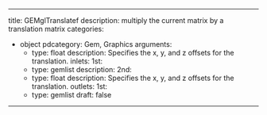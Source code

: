
---
title: GEMglTranslatef
description: multiply the current matrix by a translation matrix
categories:
  - object
pdcategory: Gem, Graphics
arguments:
    - type: float
      description: Specifies the x, y, and z offsets for the translation.
inlets:
  1st:
    - type: gemlist
      description:
  2nd:
    - type: float
      description: Specifies the x, y, and z offsets for the translation.
outlets:
  1st:
    - type: gemlist
draft: false
---

